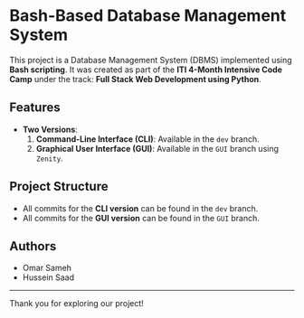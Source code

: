 # Bash-Based Database Management System

This project is a Database Management System (DBMS) implemented using **Bash scripting**. It was created as part of the **ITI 4-Month Intensive Code Camp** under the track: **Full Stack Web Development using Python**.

## Features
- **Two Versions**:
  1. **Command-Line Interface (CLI)**: Available in the `dev` branch.
  2. **Graphical User Interface (GUI)**: Available in the `GUI` branch using `Zenity`.

## Project Structure
- All commits for the **CLI version** can be found in the `dev` branch.
- All commits for the **GUI version** can be found in the `GUI` branch.

## Authors
- Omar Sameh
- Hussein Saad

---

Thank you for exploring our project!
